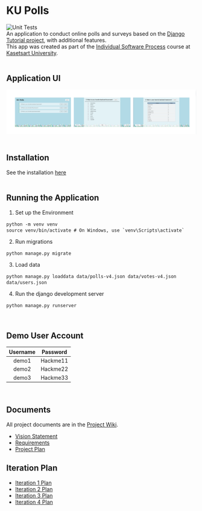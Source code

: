 # KU Polls 
![Unit Tests](../../actions/workflows/ku_polls.yml/badge.svg)
<br>
An application to conduct online polls and surveys based on the [Django Tutorial project](https://docs.djangoproject.com/en/5.1/intro/tutorial01/), 
with additional features.<br>
This app was created as part of the [Individual Software Process](
https://cpske.github.io/ISP) course at [Kasetsart University](https://www.ku.ac.th).
<br><br>


## Application UI
![application_ui](application_ui.png)<br><br>


## Installation
See the installation [here](Installation.md)<br><br>

## Running the Application
1. Set up the Environment <br>
```
python -m venv venv
source venv/bin/activate # On Windows, use `venv\Scripts\activate`
```
2. Run migrations<br>
```
python manage.py migrate
```
3. Load data
```
python manage.py loaddata data/polls-v4.json data/votes-v4.json data/users.json
```
4. Run the django development server <br>
```
python manage.py runserver
```
<br>

## Demo User Account
| Username | Password  | 
|:--------:|:---------:|
|  demo1   | Hackme11  |  
|  demo2   | Hackme22  |  
|  demo3   | Hackme33  |  
<br>

## Documents
All project documents are in the [Project Wiki](../../wiki/Home).

- [Vision Statement](../../wiki/Vision%20and%20Scope)
- [Requirements](../../wiki/Requirements)
- [Project Plan](../../wiki/Project%20Plan)

## Iteration Plan
- [Iteration 1 Plan](../../wiki/Iteration%201%20Plan)
- [Iteration 2 Plan](../../wiki/Iteration%202%20Plan)
- [Iteration 3 Plan](../../wiki/Iteration%203%20Plan)
- [Iteration 4 Plan](../../wiki/Iteration%204%20Plan)

